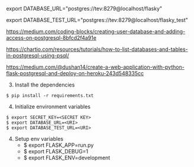 export DATABASE_URL="postgres://tev:8279@localhost/flasky"

export DATABASE_TEST_URL="postgres://tev:8279@localhost/flasky_test"

https://medium.com/coding-blocks/creating-user-database-and-adding-access-on-postgresql-8bfcd2f4a91e

https://chartio.com/resources/tutorials/how-to-list-databases-and-tables-in-postgresql-using-psql/

https://medium.com/@dushan14/create-a-web-application-with-python-flask-postgresql-and-deploy-on-heroku-243d548335cc

3. Install the dependencies

```
$ pip install -r requirements.txt
```

4. Initialize environment variables

```
$ export SECRET_KEY=<SECRET KEY>
$ export DATABASE_URL=<URI>
$ export DATABASE_TEST_URL=<URI>
```

4. Setup env variables
    - $ export FLASK_APP=run.py
    - $ export FLASK_DEBUG=1
    - $ export FLASK_ENV=development
